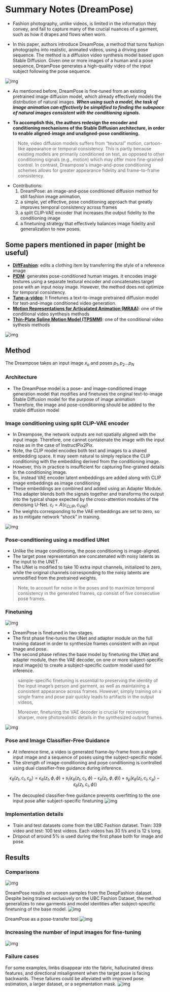# Summary Notes (DreamPose)

- Fashion photography, unlike videos, is limited in the information they convey, and fail to capture many of the crucial nuances of a garment, such as how it drapes and flows when worn.

- In this paper, authors introduce DreamPose, a method that turns fashion photographs into realistic, animated videos, using a driving pose sequence. The method is a diffusion video synthesis model based upon Stable Diffusion. Given one or more images of a human and a pose sequence, DreamPose generates a high-quality video of the input subject following the pose sequence.

![img](./images/dreampose/example_1.png)

- As mentioned before, DreamPose is fine-tuned from an existing pretrained image diffusion model, which already effectively models the distribution of natural images. **_When using such a model, the task of image animation can effectively be simplified to finding the subspace of natural images consistent with the conditioning signals._** 

- **To accomplish this, the authors redesign the encoder and conditioning mechanisms of the Stable Diffusion architecture, in order to enable aligned-image and unaligned-pose conditioning.**

> Note, video diffusion models suffers from “textural” motion, cartoon-like appearance or temporal consistency. This is partly because existing models are primarily conditioned on text, as opposed to other conditioning signals (e.g., motion) which may offer more fine-grained control. In contrast, Dreampose's image-and-pose conditioning schemes allows for greater appearance fidelity and frame-to-frame consistency.

- Contributions:
    1. DreamPose: an image-and-pose conditioned diffusion method for still fashion image animation, 
    2. a simple, yet effective, pose conditioning approach that greatly improves temporal consistency across frames
    3. a split CLIP-VAE encoder that increases the output fidelity to the conditioning image
    4. a finetuning strategy that effectively balances image fidelity and generalization to new poses.

## Some papers mentioned in paper (might be useful)
- [**DiffFashion**](https://arxiv.org/abs/2302.06826): edits a clothing item by transferring the style of a reference image
- [**PIDM**](https://arxiv.org/abs/2211.12500): generates pose-conditioned human images. It encodes image textures using a separate textural encoder and concatenates target pose with an input noisy image. However, the method does not optimize for temporal consistency. 
- [**Tune-a-video**](https://arxiv.org/abs/2212.11565): It finetunes a text-to-image pretrained diffusion model for text-and-image conditioned video generation.
- [**Motion Representations for Articulated Animation (MRAA)**](https://openaccess.thecvf.com/content/CVPR2021/papers/Siarohin_Motion_Representations_for_Articulated_Animation_CVPR_2021_paper.pdf): one of the conditional video synthesis methods
- [**Thin-Plate Spline Motion Model (TPSMM)**](https://github.com/yoyo-nb/Thin-Plate-Spline-Motion-Model): one of the conditional video sythesis methods

![img](./images/dreampose/example_2.png)

## Method
The Dreampose takes an input image $x_o$ and poses ${p_1,p_2...p_N}$
### Architecture
- The DreamPose model is a pose- and image-conditioned image generation model that modifies and finetunes the original text-to-image Stable Diffusion model for the purpose of image animation
- Therefore, the image and pose-conditioning should be added to the stable diffusion model

### Image conditioning using split CLIP-VAE encoder
- In Dreampose, the network outputs are not spatially aligned with the input image. Therefore, one cannot contatenate the image with the input noise as in the case of InstructPix2Pix.
- Note, the CLIP model encodes both text and images to a shared embedding space. It may seem natural to simply replace the CLIP conditioning with the embedding derived from the conditioning image.
- However, this in practice is insufficient for capturing fine-grained
details in the conditioning image. 
- So, instead VAE encoder latent embeddings are added along with CLIP image embeddings as image conditioning
- These embeddings are combined and added using an Adapter Module. This adapter blends both the signals together and transforms the output into the typical shape expected by the cross-attention modules of the denoising U-Net. 
  $c_I = A(c_{CLIP}, c_{VAE})$
- The weights corresponding to the VAE embeddings are set to zero, so as to mitigate network “shock” in training.

![img](./images/dreampose/method_1.png)

### Pose-conditioning using a modified UNet
- Unlike the image conditioning, the pose conditioning is image-aligned. 
- The target pose representation  are concatenated with noisy latents as the input to the UNET. 
- The UNet is modified to take 10 extra input channels, initialized to zero, while the original channels corresponding to the noisy latents are unmodified from the pretrained weights.
> Note, to account for noise in the poses and to maximize temporal consistency in the generated frames, cp consist of five consecutive pose frames.

### Finetuning
![img](./images/dreampose/method_2.png)
- DreamPose is finetuned in two stages.
- The first phase fine-tunes the UNet and adapter module on the full training dataset in order to synthesize frames consistent with an input image and pose. 
- The second phase refines the base model by finetuning the UNet and adapter module, then the VAE decoder, on one or more subject-specific input image(s) to create a subject-specific custom model used for inference.
> sample-specific finetuning is essential to preserving the identity of the input image’s person and garment, as well as maintaining a consistent appearance across frames. However, simply training on a single frame and pose pair quickly leads to artifacts in the output videos,

> Moreover, finetuning the VAE decoder is crucial for recovering sharper, more photorealistic details in the synthesized output frames. 

![img](./images/dreampose/ablation_study_1.png)


### Pose and Image Classifier-Free Guidance
- At inference time, a video is generated frame-by-frame from a single input image and a sequence of poses using the subject-specific model.
- The strength of image-conditioning and pose conditioning is controlled using dual classifier-free guidance during inference.

$$ \epsilon_\theta(z_t, c_I, c_p) = \epsilon_\theta(z_t, \phi, \phi) + s_I(\epsilon_\theta(z_t, c_I, \phi)-\epsilon_\theta(z_t, \phi, \phi)) + s_p(\epsilon_\theta(z_t, c_I, c_p)-\epsilon_\theta(z_t, c_I, \phi)) $$
- The decoupled classifier-free guidance prevents overfitting to the one input pose after subject-specific finetuning
![img](./images/dreampose/ablation_study_2.png)

### Implementation details
- Train and test datasets come from the UBC Fashion dataset. Train: 339 video and test: 100 test videos. Each videos has 30 f/s and is 12 s long.
- Dropout of around 5% is used during the first phase both for image and pose.

## Results
### Comparisons
![img](./images/dreampose/comparison_1.png)

DreamPose results on unseen samples from the DeepFashion dataset. Despite being trained exclusively on the UBC Fashion Dataset, the method generalizes to new garments and model identities after subject-specific finetuning of the base model.
![img](./images/dreampose/comparison_3.png)

DreamPose as a pose-transfer tool
![img](./images/dreampose/comparison_2.png)

### Increasing the number of input images for fine-tuning
![img](./images/dreampose/ablation_study_3.png)


### Failure cases
For some examples, limbs disappear into the fabric, hallucinated dress features, and directional misalignment when the target pose is facing backwards. These failures could be alleviated with improved pose estimation, a larger dataset, or a segmentation mask. 
![img](./images/dreampose/failure_cases.png)


